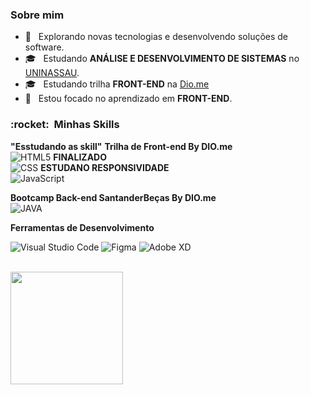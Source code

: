 <h3>Sobre mim </h3>

- 🤔 &nbsp; Explorando novas tecnologias e desenvolvendo soluções de software.
- 🎓 &nbsp; Estudando **ANÁLISE E DESENVOLVIMENTO DE SISTEMAS** no <a href=https://www.uninassau.edu.br/>UNINASSAU</a>.
- 🎓 &nbsp; Estudando trilha **FRONT-END** na <a href=https://dio.me/>Dio.me</a>
- 🌱 &nbsp; Estou focado no aprendizado em **FRONT-END**.

<h3> :rocket: &nbsp;Minhas Skills </h3>

**"Esstudando as skill"**
**Trilha de Front-end By DIO.me**    
  ![HTML5](https://img.shields.io/badge/-HTML5-333333?style=flat&logo=HTML5) **FINALIZADO**  
  ![CSS](https://img.shields.io/badge/-CSS-333333?style=flat&logo=CSS3&logoColor=1572B6) **ESTUDANO RESPONSIVIDADE**  
  ![JavaScript](https://img.shields.io/badge/-JavaScript-333333?style=flat&logo=javascript)   

  **Bootcamp Back-end SantanderBeças By DIO.me**  
  ![JAVA](https://img.shields.io/badge/Java-ED8B00?style=for-the-badge&logo=openjdk&logoColor=whit)

**Ferramentas de Desenvolvimento** 

  ![Visual Studio Code](https://img.shields.io/badge/-Visual%20Studio%20Code-333333?style=flat&logo=visual-studio-code&logoColor=007ACC)
  ![Figma](https://img.shields.io/badge/-Figma-333333?style=flat&logo=figma&logoColor=007ACC)
  ![Adobe XD](https://img.shields.io/badge/-Adobe%20XD-333333?style=flat&logo=adobe-xd&logoColor=007ACC)

<br/>

<a href="https://github.com/tianosouza">
  <img height="180em" src="https://github-readme-stats.vercel.app/api?username=tianosouza&theme=dracula&show_icons=true" />
</a>

<br/>
